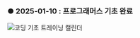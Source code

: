 ### ● 2025-01-10 : 프로그래머스 기초 완료
![코딩 기초 트레이닝 캘린더](https://github.com/user-attachments/assets/11cbef55-ebb9-4eb9-a23e-1e01feb309ef)
